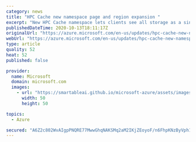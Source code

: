 ```yaml
---
category: news
title: "HPC Cache new namespace page and region expansion "
excerpt: "New HPC Cache namespace lets clients see all storage as a single file system. "
publishedDateTime: 2020-10-13T18:11:17Z
originalUrl: "https://azure.microsoft.com/en-us/updates/hpc-cache-new-namespace-page-and-region-expansion/"
webUrl: "https://azure.microsoft.com/en-us/updates/hpc-cache-new-namespace-page-and-region-expansion/"
type: article
quality: 52
heat: 52
published: false

provider:
  name: Microsoft
  domain: microsoft.com
  images:
    - url: "https://smartableai.github.io/microsoft-azure/assets/images/organizations/microsoft.com-50x50.jpg"
      width: 50
      height: 50

topics:
  - Azure

secured: "A6Z2c802WvAIgpPNQRE77MwwGhqNAKSMq2aM2IKjZEoyoF/n6FhpKNzByVph18A3etjp/6d6jcXMCeg4TSNbuAk98RJ2RmZsRkzdSMf48KSV+L+4b8/Yl5jP+UJ/1K6ILPI2Uq8+7IbT09MxWFqyxVIZWTzT9sTu85g42A2TXKtfZBzRhFBnu5+bjCCb0XZ9MnWPU/aejmxhO5hNZDVU/yqNvrS1OAqrGl54+9HUGCilBh5fRcPTpnBTmwsWtudm/keDFqrACd8WdqUgv16e7R5uLApbIlfOFpvsbRLs/HJmntRkD6IY6WLgQzq06YT36mf4+5aP6TPzJk2bFAeDqFfz1JIt+/F+BmNixfKuHH0=;qGXnAjG/OBYBeeLhR2VItA=="
---
```


